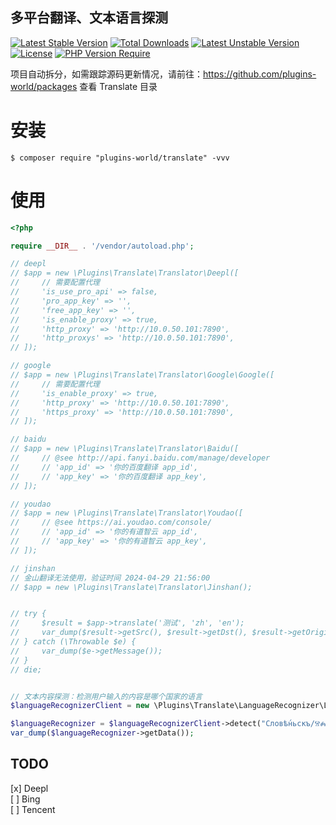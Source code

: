 多平台翻译、文本语言探测
---

[![Latest Stable Version](http://poser.pugx.org/plugins-world/translate/v)](https://packagist.org/packages/plugins-world/translate) [![Total Downloads](http://poser.pugx.org/plugins-world/translate/downloads)](https://packagist.org/packages/plugins-world/translate) [![Latest Unstable Version](http://poser.pugx.org/plugins-world/translate/v/unstable)](https://packagist.org/packages/plugins-world/translate) [![License](http://poser.pugx.org/plugins-world/translate/license)](https://packagist.org/packages/plugins-world/translate) [![PHP Version Require](http://poser.pugx.org/plugins-world/translate/require/php)](https://packagist.org/packages/plugins-world/translate)


项目自动拆分，如需跟踪源码更新情况，请前往：https://github.com/plugins-world/packages 查看 Translate 目录

# 安装

```shell
$ composer require "plugins-world/translate" -vvv
```

# 使用


```php
<?php

require __DIR__ . '/vendor/autoload.php';

// deepl
// $app = new \Plugins\Translate\Translator\Deepl([
//     // 需要配置代理
//     'is_use_pro_api' => false,
//     'pro_app_key' => '',
//     'free_app_key' => '',
//     'is_enable_proxy' => true,
//     'http_proxy' => 'http://10.0.50.101:7890',
//     'http_proxys' => 'http://10.0.50.101:7890',
// ]);

// google
// $app = new \Plugins\Translate\Translator\Google\Google([
//     // 需要配置代理
//     'is_enable_proxy' => true,
//     'http_proxy' => 'http://10.0.50.101:7890',
//     'https_proxy' => 'http://10.0.50.101:7890',
// ]);

// baidu
// $app = new \Plugins\Translate\Translator\Baidu([
//     // @see http://api.fanyi.baidu.com/manage/developer
//     // 'app_id' => '你的百度翻译 app_id',
//     // 'app_key' => '你的百度翻译 app_key',
// ]);

// youdao
// $app = new \Plugins\Translate\Translator\Youdao([
//     // @see https://ai.youdao.com/console/
//     // 'app_id' => '你的有道智云 app_id',
//     // 'app_key' => '你的有道智云 app_key',
// ]);

// jinshan
// 金山翻译无法使用，验证时间 2024-04-29 21:56:00
// $app = new \Plugins\Translate\Translator\Jinshan();


// try {
//     $result = $app->translate('测试', 'zh', 'en');
//     var_dump($result->getSrc(), $result->getDst(), $result->getOriginal());
// } catch (\Throwable $e) {
//     var_dump($e->getMessage());
// }
// die;


// 文本内容探测：检测用户输入的内容是哪个国家的语言
$languageRecognizerClient = new \Plugins\Translate\LanguageRecognizer\LanguageRecognizerClient();

$languageRecognizer = $languageRecognizerClient->detect("Словѣ́ньскъ/ⰔⰎⰑⰂⰡⰐⰠⰔⰍⰟ");
var_dump($languageRecognizer->getData());

```

## TODO

[x] Deepl  
[ ] Bing  
[ ] Tencent  
